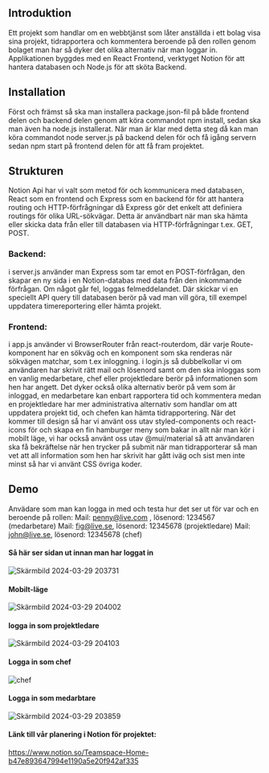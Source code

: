 ## Introduktion
Ett projekt som handlar om en webbtjänst som låter anställda i ett bolag visa sina projekt, tidrapportera och kommentera beroende på den rollen genom bolaget
man har så dyker det olika alternativ när man loggar in. 
Applikationen byggdes med en React Frontend, verktyget Notion för att hantera databasen och Node.js för att sköta Backend.


## Installation
Först och främst så ska man installera package.json-fil på både frontend delen och backend delen genom att köra commandot npm install, sedan ska man även ha node.js installerat. 
När man är klar med detta steg då kan man köra commandot node server.js på backend delen för och få igång servern sedan npm start på frontend delen för att få fram projektet.

## Strukturen
Notion Api har vi valt som metod för och kommunicera med databasen, React som en frontend och Express som en backend för för att hantera routing och HTTP-förfrågningar då
Express gör det enkelt att definiera routings för olika URL-sökvägar. Detta är användbart när man ska hämta eller skicka data från eller till databasen via HTTP-förfrågningar t.ex. GET, POST.

### Backend: 
i server.js använder man Express som tar emot en POST-förfrågan, den skapar en ny sida i en Notion-databas med data från den inkommande förfrågan. Om något går fel, loggas felmeddelandet.
Där skickar vi en speciellt API query till databasen berör på vad man vill göra, till exempel uppdatera timereportering eller hämta projekt. 

### Frontend:
i app.js använder vi BrowserRouter från react-routerdom, där varje Route-komponent har en sökväg och en komponent som ska renderas när sökvägen matchar, som t.ex inloggning. 
i login.js så dubbelkollar vi om användaren har skrivit rätt mail och lösenord samt om den ska inloggas som en vanlig medarbetare, chef eller projektledare berör på informationen som hen har angett.
Det dyker också olika alternativ berör på vem som är inloggad, en medarbetare kan enbart rapportera tid och kommentera medan en projektledare har mer administrativa alternativ
som handlar om att uppdatera projekt tid, och chefen kan hämta tidrapportering.
När det kommer till design så har vi använt oss utav styled-components och react-icons för och skapa en fin hamburger meny som bakar in allt när man kör i mobilt läge, vi har också använt oss utav @mui/material
så att användaren ska få bekräftelse när hen trycker på submit när man tidrapporterar så man vet att all information som hen har skrivit har gått iväg och sist men inte minst så har vi använt CSS övriga koder. 

## Demo

Anvädare som man kan logga in med och testa hur det ser ut för var och en beroende på rollen: 
Mail: penny@live.com , lösenord: 1234567 (medarbetare)
Mail: fig@live.se, lösenord: 12345678 (projektledare)
Mail: john@live.se, lösenord: 12345678 (chef)


#### Så här ser sidan ut innan man har loggat in 



![Skärmbild 2024-03-29 203731](https://github.com/feliciamuller/NinjaTurtles/assets/144246594/ef3f19d0-7274-4cae-bae9-61a43cea8c24)


#### Mobilt-läge



![Skärmbild 2024-03-29 204002](https://github.com/feliciamuller/NinjaTurtles/assets/144246594/9aa230f4-ef29-4966-acec-9c67d6a282ef)



#### logga in som projektledare



![Skärmbild 2024-03-29 204103](https://github.com/feliciamuller/NinjaTurtles/assets/144246594/795723f3-8424-4f63-846c-4f32ec52eda0)



#### Logga in som chef




![chef](https://github.com/feliciamuller/NinjaTurtles/assets/144246594/e042aaf6-e389-4dba-a07f-e278bd257bce)



#### Logga in som medarbtare




![Skärmbild 2024-03-29 203859](https://github.com/feliciamuller/NinjaTurtles/assets/144246594/38bae039-238b-4d6e-a128-e492a38f4373)


#### Länk till vår planering i Notion för projektet:
https://www.notion.so/Teamspace-Home-b47e893647994e1190a5e20f942af335
